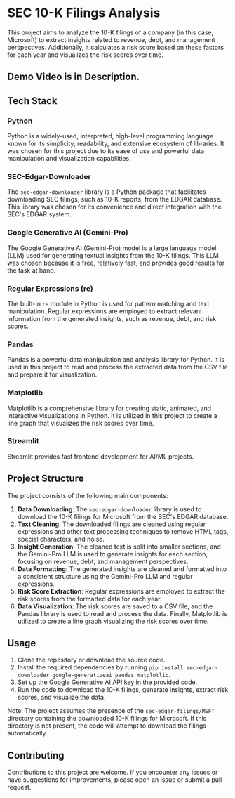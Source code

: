# SEC 10-K Filings Analysis

This project aims to analyze the 10-K filings of a company (in this case, Microsoft) to extract insights related to revenue, debt, and management perspectives. Additionally, it calculates a risk score based on these factors for each year and visualizes the risk scores over time.

## Demo Video is in Description.

## Tech Stack

### Python
Python is a widely-used, interpreted, high-level programming language known for its simplicity, readability, and extensive ecosystem of libraries. It was chosen for this project due to its ease of use and powerful data manipulation and visualization capabilities.

### SEC-Edgar-Downloader
The `sec-edgar-downloader` library is a Python package that facilitates downloading SEC filings, such as 10-K reports, from the EDGAR database. This library was chosen for its convenience and direct integration with the SEC's EDGAR system.

### Google Generative AI (Gemini-Pro)
The Google Generative AI (Gemini-Pro) model is a large language model (LLM) used for generating textual insights from the 10-K filings. This LLM was chosen because it is free, relatively fast, and provides good results for the task at hand.

### Regular Expressions (re)
The built-in `re` module in Python is used for pattern matching and text manipulation. Regular expressions are employed to extract relevant information from the generated insights, such as revenue, debt, and risk scores.

### Pandas
Pandas is a powerful data manipulation and analysis library for Python. It is used in this project to read and process the extracted data from the CSV file and prepare it for visualization.

### Matplotlib
Matplotlib is a comprehensive library for creating static, animated, and interactive visualizations in Python. It is utilized in this project to create a line graph that visualizes the risk scores over time.

### Streamlit
Streamlit provides fast frontend development for AI/ML projects.

## Project Structure

The project consists of the following main components:

1. **Data Downloading**: The `sec-edgar-downloader` library is used to download the 10-K filings for Microsoft from the SEC's EDGAR database.
2. **Text Cleaning**: The downloaded filings are cleaned using regular expressions and other text processing techniques to remove HTML tags, special characters, and noise.
3. **Insight Generation**: The cleaned text is split into smaller sections, and the Gemini-Pro LLM is used to generate insights for each section, focusing on revenue, debt, and management perspectives.
4. **Data Formatting**: The generated insights are cleaned and formatted into a consistent structure using the Gemini-Pro LLM and regular expressions.
5. **Risk Score Extraction**: Regular expressions are employed to extract the risk scores from the formatted data for each year.
6. **Data Visualization**: The risk scores are saved to a CSV file, and the Pandas library is used to read and process the data. Finally, Matplotlib is utilized to create a line graph visualizing the risk scores over time.

## Usage

1. Clone the repository or download the source code.
2. Install the required dependencies by running `pip install sec-edgar-downloader google-generativeai pandas matplotlib`.
3. Set up the Google Generative AI API key in the provided code.
4. Run the code to download the 10-K filings, generate insights, extract risk scores, and visualize the data.

Note: The project assumes the presence of the `sec-edgar-filings/MSFT` directory containing the downloaded 10-K filings for Microsoft. If this directory is not present, the code will attempt to download the filings automatically.

## Contributing

Contributions to this project are welcome. If you encounter any issues or have suggestions for improvements, please open an issue or submit a pull request.
